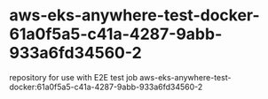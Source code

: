 # aws-eks-anywhere-test-docker-61a0f5a5-c41a-4287-9abb-933a6fd34560-2
repository for use with E2E test job aws-eks-anywhere-test-docker:61a0f5a5-c41a-4287-9abb-933a6fd34560-2
